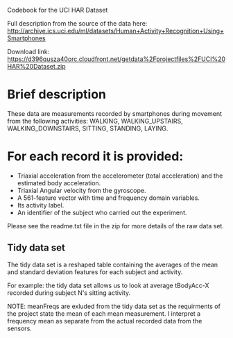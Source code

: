 Codebook for the UCI HAR Dataset

Full description from the source of the data here: http://archive.ics.uci.edu/ml/datasets/Human+Activity+Recognition+Using+Smartphones

Download link: https://d396qusza40orc.cloudfront.net/getdata%2Fprojectfiles%2FUCI%20HAR%20Dataset.zip

# Brief description

These data are measurements recorded by smartphones during movement from the following activities: WALKING, WALKING_UPSTAIRS, WALKING_DOWNSTAIRS, SITTING, STANDING, LAYING.

For each record it is provided:
======================================

- Triaxial acceleration from the accelerometer (total acceleration) and the estimated body acceleration.
- Triaxial Angular velocity from the gyroscope. 
- A 561-feature vector with time and frequency domain variables. 
- Its activity label. 
- An identifier of the subject who carried out the experiment.

Please see the readme.txt file in the zip for more details of the raw data set.

## Tidy data set
The tidy data set is a reshaped table containing the averages of the mean and standard deviation features for each subject and activity.

For example: the tidy data set allows us to look at average tBodyAcc-X recorded during subject N's sitting activity. 

NOTE: meanFreqs are exluded from the tidy data set as the requirments of the project state the mean of each mean measurement. I interpret a frequency mean as separate from the actual recorded data from the sensors.
